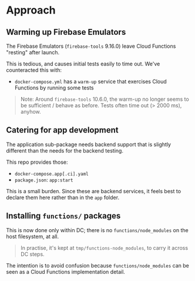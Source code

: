 # Approach


## Warming up Firebase Emulators

The Firebase Emulators (`firebase-tools` 9.16.0) leave Cloud Functions "resting" after launch.

This is tedious, and causes initial tests easily to time out. We've counteracted this with:

- `docker-compose.yml` has a `warm-up` service that exercises Cloud Functions by running some tests

>Note: Around `firebase-tools` 10.6.0, the warm-up no longer seems to be sufficient / behave as before. Tests often time out (> 2000 ms), anyhow.


## Catering for app development

The application sub-package needs backend support that is slightly different than the needs for the backend testing.

This repo provides those:

- `docker-compose.app[.ci].yaml`
- `package.json`: `app:start`

This is a small burden. Since these are backend services, it feels best to declare them here rather than in the `app` folder.


## Installing `functions/` packages

This is now done only within DC; there is no `functions/node_modules` on the host filesystem, at all.

>In practise, it's kept at `tmp/functions-node_modules`, to carry it across DC steps.

The intention is to avoid confusion because `functions/node_modules` can be seen as a Cloud Functions implementation detail.

<!-- hint
If you need the files in the host, you can: `cd functions; NO_GUARD=1 npm install`
-->
